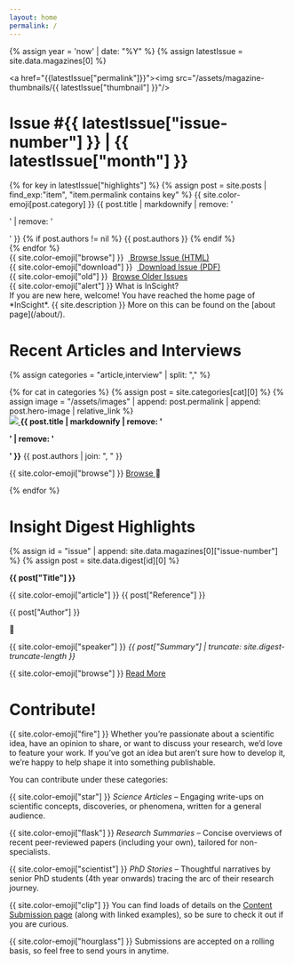 ```yaml
---
layout: home
permalink: /
---
```


{% assign year = 'now' | date: "%Y" %}
{% assign latestIssue = site.data.magazines[0] %}
<div class="highlight-main">

<a href="{{latestIssue["permalink"]}}"><img src="/assets/magazine-thumbnails/{{ latestIssue["thumbnail"] }}"/></a>
<div class="highlight-desc" markdown=1>
<h1>Issue #{{ latestIssue["issue-number"] }} | {{ latestIssue["month"] }} </h1>
{% for key in latestIssue["highlights"] %}
{% assign post = site.posts | find_exp:"item", "item.permalink contains key" %}
<span class="nf">{{ site.color-emoji[post.category] }}</span> {{ post.title | markdownify | remove: '<p>' | remove: '</p>' }} {% if post.authors != nil %} <span class="archive-author">{{ post.authors }}</span> {% endif %} <br>
{% endfor %}
<div class="home-button">{{ site.color-emoji["browse"] }} &nbsp;<a href="{{latestIssue["permalink"]}}"> Browse Issue (HTML)</a></div>
<div class="home-button">{{ site.color-emoji["download"] }} &nbsp;<a target="_blank" href="/assets/magazines/issue{{latestIssue["issue-number"]}}.pdf"> Download Issue (PDF)</a> </div>
<div class="home-button">{{ site.color-emoji["old"] }} &nbsp;<a href="/magazine/">Browse Older Issues</a></div>
</div>

</div>

<div id="intro" markdown=1>
<div> {{ site.color-emoji["alert"] }} What is InScight?</div>
If you are new here, welcome! You have reached the home page of *InScight*. {{ site.description }} More on this can be found on the [about page](/about/).
</div>

# Recent Articles and Interviews
{% assign categories = "article,interview" | split: "," %}
<div class="highlight-small">
{% for cat in categories %}
 {% assign post = site.categories[cat][0] %}
 {% assign image = "/assets/images" | append: post.permalink | append: post.hero-image | relative_link %}
 <div class="highlight-desc">
 <a href="{{ post.permalink }}" id="highlight-{{ cat }}-url">
 <img id="highlight-{{ cat }}-image" src="{{ image }}"/>
 </a>
 <strong id="highlight-{{ cat }}-title">{{ post.title | markdownify | remove: '<p>' | remove: '</p>' }}</strong>
 <span class="archive-author" id="highlight-{{ cat }}-author"> {{ post.authors | join: ", " }} </span>
 <p class="home-button"><span>{{ site.color-emoji["browse"] }} <a href="{{post["permalink"]}}" id="highlight-{{ cat }}-link"> Browse </a></span><span class="shuffle" id="{{ cat }}-shuffle"></span></p>
 </div>
 {% endfor %}
</div>

# Insight Digest Highlights
<div class="highlight-small">
{% assign id = "issue" | append: site.data.magazines[0]["issue-number"] %}
{% assign post = site.data.digest[id][0] %}
<div class="highlight-desc">
<p><strong id="highlight-digest-title">{{ post["Title"] }}</strong></p>
<p> {{ site.color-emoji["article"] }} <span id="highlight-digest-reference"> {{ post["Reference"] }} </span></p>
<p class="archive-author" id="highlight-digest-author">{{ post["Author"] }}</p>
<p><span class="shuffle" id="digest-shuffle"></span></p>
</div>
<div>
<p> {{ site.color-emoji["speaker"] }} <i class="summary" id="highlight-digest-summary">{{ post["Summary"] | truncate: site.digest-truncate-length }} </i> </p>
{{ site.color-emoji["browse"] }} <a id="highlight-digest-link" href="/{{ id }}/digest/#{{ post["Title"] | slugify }}"> Read More </a>
</div>
</div>

# Contribute!
{{ site.color-emoji["fire"] }} Whether you’re passionate about a scientific idea, have an opinion to share, or want to discuss your research, we’d love to feature your work. If you’ve got an idea but aren’t sure how to develop it, we’re happy to help shape it into something publishable.

You can contribute under these categories:

{{ site.color-emoji["star"] }} _Science Articles_ – Engaging write-ups on scientific concepts, discoveries, or phenomena, written for a general audience.

{{ site.color-emoji["flask"] }} _Research Summaries_ – Concise overviews of recent peer-reviewed papers (including your own), tailored for non-specialists.

{{ site.color-emoji["scientist"] }} _PhD Stories_ – Thoughtful narratives by senior PhD students (4th year onwards) tracing the arc of their research journey.

{{ site.color-emoji["clip"] }} You can find loads of details on the [Content Submission page](/submit/) (along with linked examples), so be sure to check it out if you are curious.

{{ site.color-emoji["hourglass"] }} Submissions are accepted on a rolling basis, so feel free to send yours in anytime.
